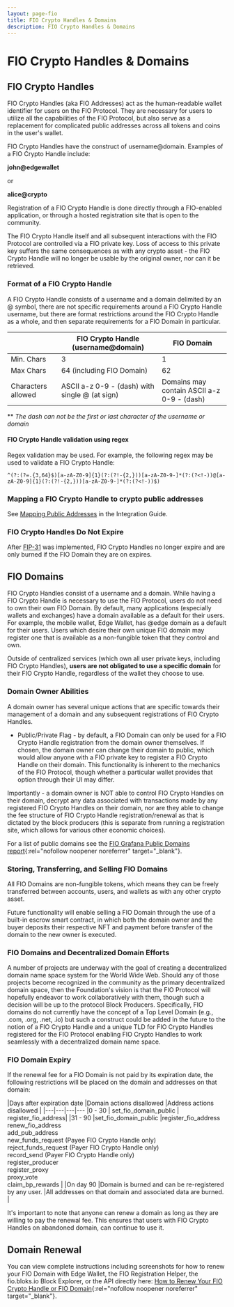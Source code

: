 ```yaml
---
layout: page-fio
title: FIO Crypto Handles & Domains
description: FIO Crypto Handles & Domains
---
```


# FIO Crypto Handles & Domains

## FIO Crypto Handles

FIO Crypto Handles (aka FIO Addresses) act as the human-readable wallet identifier for users on the FIO Protocol. They are necessary for users to utilize all the capabilities of the FIO Protocol, but also serve as a replacement for complicated public addresses across all tokens and coins in the user's wallet.

FIO Crypto Handles have the construct of username@domain.  Examples of a FIO Crypto Handle include:

**john@edgewallet**

or

**alice@crypto**

Registration of a FIO Crypto Handle is done directly through a FIO-enabled application, or through a hosted registration site that is open to the community.

The FIO Crypto Handle itself and all subsequent interactions with the FIO Protocol are controlled via a FIO private key. Loss of access to this private key suffers the same consequences as with any crypto asset - the FIO Crypto Handle will no longer be usable by the original owner, nor can it be retrieved.

### Format of a FIO Crypto Handle

A FIO Crypto Handle consists of a username and a domain delimited by an @ symbol, there are not specific requirements around a FIO Crypto Handle username, but there are format restrictions around the FIO Crypto Handle as a whole, and then separate requirements for a FIO Domain in particular.

| |FIO Crypto Handle (username@domain) |FIO Domain |
|---|---|---|
|Min. Chars | 3 | 1 |
|Max Chars | 64 (including FIO Domain) | 62 |
|Characters allowed	|ASCII a-z 0-9 - (dash) with single @ (at sign) |Domains may contain ASCII a-z 0-9 - (dash) |

** *The dash can not be the first or last character of the username or domain* 

#### FIO Crypto Handle validation using regex

Regex validation may be used. For example, the following regex may be used to validate a FIO Crypto Handle: 

`^(?:(?=.{3,64}$)[a-zA-Z0-9]{1}(?:(?!-{2,}))[a-zA-Z0-9-]*(?:(?<!-))@[a-zA-Z0-9]{1}(?:(?!-{2,}))[a-zA-Z0-9-]*(?:(?<!-))$)`

### Mapping a FIO Crypto Handle to crypto public addresses

See [Mapping Public Addresses](/docs/how-to/mapping) in the Integration Guide.

### FIO Crypto Handles Do Not Expire

After [FIP-31](https://github.com/fioprotocol/fips/blob/master/fip-0031.md) was implemented, FIO Crypto Handles no longer expire and are only burned if the FIO Domain they are on expires.

## FIO Domains

FIO Crypto Handles consist of a username and a domain. While having a FIO Crypto Handle is necessary to use the FIO Protocol, users do not need to own their own FIO Domain. By default, many applications (especially wallets and exchanges) have a domain available as a default for their users. For example, the mobile wallet, Edge Wallet, has @edge domain as a default for their users.  Users which desire their own unique FIO domain may register one that is available as a non-fungible token that they control and own.  

Outside of centralized services (which own all user private keys, including FIO Crypto Handles), **users are not obligated to use a specific domain** for their FIO Crypto Handle, regardless of the wallet they choose to use.

### Domain Owner Abilities

A domain owner has several unique actions that are specific towards their management of a domain and any subsequent registrations of FIO Crypto Handles.

* Public/Private Flag - by default, a FIO Domain can only be used for a FIO Crypto Handle registration from the domain owner themselves. If chosen, the domain owner can change their domain to public, which would allow anyone with a FIO private key to register a FIO Crypto Handle on their domain. This functionality is inherent to the mechanics of the FIO Protocol, though whether a particular wallet provides that option through their UI may differ.

Importantly - a domain owner is NOT able to control FIO Crypto Handles on their domain, decrypt any data associated with transactions made by any registered FIO Crypto Handles on their domain, nor are they able to change the fee structure of FIO Crypto Handle registration/renewal as that is dictated by the block producers (this is separate from running a registration site, which allows for various other economic choices).

For a list of public domains see the [FIO Grafana Public Domains report](https://graph.fioprotocol.io/d/Trlwteg7z/public-domains?orgId=1){:rel="nofollow noopener noreferrer" target="_blank"}.


### Storing, Transferring, and Selling FIO Domains

All FIO Domains are non-fungible tokens, which means they can be freely transferred between accounts, users, and wallets as with any other crypto asset.

Future functionality will enable selling a FIO Domain through the use of a built-in escrow smart contract, in which both the domain owner and the buyer deposits their respective NFT and payment before transfer of the domain to the new owner is executed.

### FIO Domains and Decentralized Domain Efforts

A number of projects are underway with the goal of creating a decentralized domain name space system for the World Wide Web.  Should any of those projects become recognized in the community as the primary decentralized domain space, then the Foundation's vision is that the FIO Protocol will hopefully endeavor to work collaboratively with them, though such a decision will be up to the protocol Block Producers.  Specifically, FIO domains do not currently have the concept of a Top Level Domain (e.g., .com, .org, .net, .io) but such a construct could be added in the future to the notion of a FIO Crypto Handle and a unique TLD for FIO Crypto Handles registered for the FIO Protocol enabling FIO Crypto Handles to work seamlessly with a decentralized domain name space. 

### FIO Domain Expiry

If the renewal fee for a FIO Domain is not paid by its expiration date, the following restrictions will be placed on the domain and addresses on that domain:

|Days after expiration date |Domain actions disallowed |Address actions disallowed |
|---|---|---|---
|0 - 30 | set_fio_domain_public | register_fio_address|
|31 - 90 |set_fio_domain_public |register_fio_address <br> renew_fio_address <br> add_pub_address <br> new_funds_request (Payee FIO Crypto Handle only) <br> reject_funds_request (Payer FIO Crypto Handle only) <br> record_send (Payer FIO Crypto Handle only) <br> register_producer <br> register_proxy <br> proxy_vote <br> claim_bp_rewards |
|On day 90 |Domain is burned and can be re-registered by any user. |All addresses on that domain and associated data are burned. |

It's important to note that anyone can renew a domain as long as they are willing to pay the renewal fee. This ensures that users with FIO Crypto Handles on abandoned domain, can continue to use it. 

## Domain Renewal

You can view complete instructions including screenshots for how to renew your FIO Domain with Edge Wallet, the FIO Registration Helper, the fio.bloks.io Block Explorer, or the API directly here: [How to Renew Your FIO Crypto Handle or FIO Domain](https://peakd.com/fio/@fioprotocol/how-to-renew-your-fio-address-or-fio-domain){:rel="nofollow noopener noreferrer" target="_blank"}.